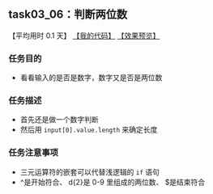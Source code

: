 ## task03_06：判断两位数

【平均用时 0.1 天】
[【我的代码】](https://github.com/wangsiyuan233/MyDemo/blob/master/task03/06/task03_06.html)
[【效果预览】](https://wangsiyuan233.cn/MyDemo/task03/06/task03_06.html)

### 任务目的
- 看看输入的是否是数字，数字又是否是两位数

### 任务描述
- 首先还是做一个数字判断
- 然后用 `input[0].value.length` 来确定长度

### 任务注意事项
- 三元运算符的嵌套可以代替浅逻辑的 `if` 语句
-  ^是开始符合、 d{2}是 0-9 里组成的两位数、 $是结束符合









